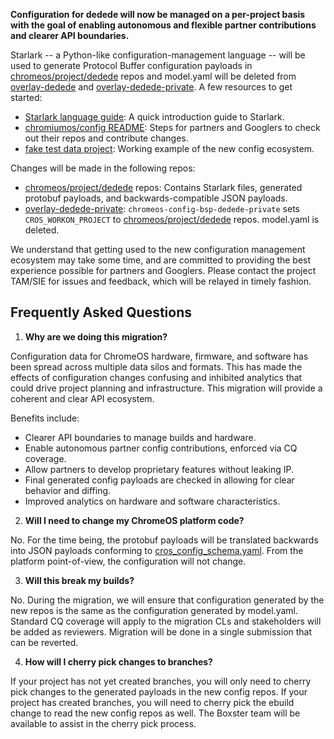 **Configuration for dedede will now be managed on a per-project basis
with the goal of enabling autonomous and flexible partner contributions and
clearer API boundaries.**

Starlark -- a Python-like configuration-management language -- will be used to
generate Protocol Buffer configuration payloads in [chromeos/project/dedede](https://chrome-internal.googlesource.com/chromeos/project/dedede)
repos and model.yaml will be deleted from [overlay-dedede](https://chromium.googlesource.com/chromiumos/overlays/board-overlays/+/refs/heads/master/overlay-dedede)
and [overlay-dedede-private](https://chrome-internal.googlesource.com/chromeos/overlays/overlay-dedede-private).
A few resources to get started:

*   [Starlark language guide](https://docs.bazel.build/versions/master/skylark/language.html): A quick introduction guide to Starlark.
*   [chromiumos/config README](https://chromium.googlesource.com/chromiumos/config/+/refs/heads/master/README.md):
    Steps for partners and Googlers to check out their repos and contribute
    changes.
*   [fake test data project](https://chromium.googlesource.com/chromiumos/config/+/refs/heads/master/test/project/fake/fake):
    Working example of the new config ecosystem.

Changes will be made in the following repos:

*   [chromeos/project/dedede](https://chrome-internal.googlesource.com/chromeos/project/dedede) repos:
    Contains Starlark files, generated protobuf payloads, and backwards-compatible
    JSON payloads.
*   [overlay-dedede-private](https://chrome-internal.googlesource.com/chromeos/overlays/overlay-dedede-private):
    `chromeos-config-bsp-dedede-private` sets `CROS_WORKON_PROJECT`
    to [chromeos/project/dedede](https://chrome-internal.googlesource.com/chromeos/project/dedede) repos.
    model.yaml is deleted.

We understand that getting used to the new configuration management ecosystem
may take some time, and are committed to providing the best experience possible
for partners and Googlers. Please contact the project TAM/SIE for issues and
feedback, which will be relayed in timely fashion.

## Frequently Asked Questions

1. **Why are we doing this migration?**

Configuration data for ChromeOS hardware, firmware, and software has been spread
across multiple data silos and formats. This has made the effects of configuration
changes confusing and inhibited analytics that could drive project planning and
infrastructure. This migration will provide a coherent and clear API ecosystem.

Benefits include:

*   Clearer API boundaries to manage builds and hardware.
*   Enable autonomous partner config contributions, enforced via CQ coverage.
*   Allow partners to develop proprietary features without leaking IP.
*   Final generated config payloads are checked in allowing for clear behavior
    and diffing.
*   Improved analytics on hardware and software characteristics.

2. **Will I need to change my ChromeOS platform code?**

No. For the time being, the protobuf payloads will be translated backwards into
JSON payloads conforming to
[cros\_config\_schema.yaml](https://chromium.git.corp.google.com/chromiumos/platform2/+/refs/heads/master/chromeos-config/cros_config_host/cros_config_schema.yaml).
From the platform point-of-view, the configuration will not change.

3. **Will this break my builds?**

No. During the migration, we will ensure that configuration generated by the new
repos is the same as the configuration generated by model.yaml. Standard CQ
coverage will apply to the migration CLs and stakeholders will be added as
reviewers. Migration will be done in a single submission that can be reverted.

4. **How will I cherry pick changes to branches?**

If your project has not yet created branches, you will only need to cherry pick
changes to the generated payloads in the new config repos. If your project has
created branches, you will need to cherry pick the ebuild change to read the new
config repos as well. The Boxster team will be available to assist in the cherry
pick process.
